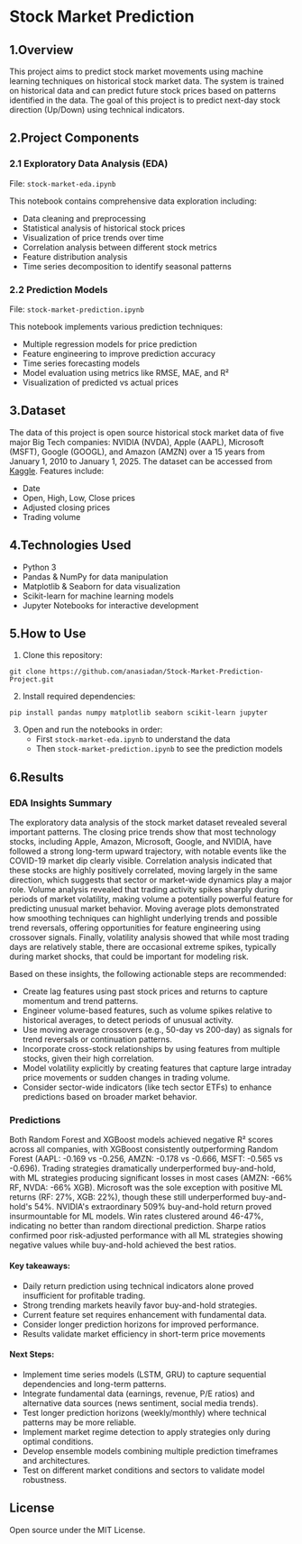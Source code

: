 # Stock Market Prediction
## 1.Overview
This project aims to predict stock market movements using machine learning techniques on historical stock market data. The system is trained on historical data and can predict future stock prices based on patterns identified in the data. The goal of this project is to predict next-day stock direction (Up/Down) using technical indicators.

## 2.Project Components

### 2.1 Exploratory Data Analysis (EDA)
File: `stock-market-eda.ipynb`

This notebook contains comprehensive data exploration including:
- Data cleaning and preprocessing
- Statistical analysis of historical stock prices
- Visualization of price trends over time
- Correlation analysis between different stock metrics
- Feature distribution analysis
- Time series decomposition to identify seasonal patterns

### 2.2 Prediction Models
File: `stock-market-prediction.ipynb`

This notebook implements various prediction techniques:
- Multiple regression models for price prediction
- Feature engineering to improve prediction accuracy
- Time series forecasting models
- Model evaluation using metrics like RMSE, MAE, and R²
- Visualization of predicted vs actual prices

## 3.Dataset

The data of this project is open source historical stock market data of five major Big Tech companies: NVIDIA (NVDA), Apple (AAPL), Microsoft (MSFT), Google (GOOGL), and Amazon (AMZN) over a 15 years from January 1, 2010 to January 1, 2025. The dataset can be accessed from [Kaggle](https://www.kaggle.com/datasets/marianadeem755/stock-market-data). Features include:
- Date
- Open, High, Low, Close prices
- Adjusted closing prices
- Trading volume

## 4.Technologies Used
- Python 3
- Pandas & NumPy for data manipulation
- Matplotlib & Seaborn for data visualization
- Scikit-learn for machine learning models
- Jupyter Notebooks for interactive development

## 5.How to Use

1. Clone this repository:
```
git clone https://github.com/anasiadan/Stock-Market-Prediction-Project.git
```

2. Install required dependencies:
```
pip install pandas numpy matplotlib seaborn scikit-learn jupyter
```

3. Open and run the notebooks in order:
   - First `stock-market-eda.ipynb` to understand the data
   - Then `stock-market-prediction.ipynb` to see the prediction models

## 6.Results

### EDA Insights Summary
The exploratory data analysis of the stock market dataset revealed several important patterns. The closing price trends show that most technology stocks, including Apple, Amazon, Microsoft, Google, and NVIDIA, have followed a strong long-term upward trajectory, with notable events like the COVID-19 market dip clearly visible. Correlation analysis indicated that these stocks are highly positively correlated, moving largely in the same direction, which suggests that sector or market-wide dynamics play a major role. Volume analysis revealed that trading activity spikes sharply during periods of market volatility, making volume a potentially powerful feature for predicting unusual market behavior. Moving average plots demonstrated how smoothing techniques can highlight underlying trends and possible trend reversals, offering opportunities for feature engineering using crossover signals. Finally, volatility analysis showed that while most trading days are relatively stable, there are occasional extreme spikes, typically during market shocks, that could be important for modeling risk.

Based on these insights, the following actionable steps are recommended:
- Create lag features using past stock prices and returns to capture momentum and trend patterns.
- Engineer volume-based features, such as volume spikes relative to historical averages, to detect periods of unusual activity.
- Use moving average crossovers (e.g., 50-day vs 200-day) as signals for trend reversals or continuation patterns.
- Incorporate cross-stock relationships by using features from multiple stocks, given their high correlation.
- Model volatility explicitly by creating features that capture large intraday price movements or sudden changes in trading volume.
- Consider sector-wide indicators (like tech sector ETFs) to enhance predictions based on broader market behavior.

### Predictions

Both Random Forest and XGBoost models achieved negative R² scores across all companies, with XGBoost consistently outperforming Random Forest (AAPL: -0.169 vs -0.256, AMZN: -0.178 vs -0.666, MSFT: -0.565 vs -0.696). Trading strategies dramatically underperformed buy-and-hold, with ML strategies producing significant losses in most cases (AMZN: -66% RF, NVDA: -66% XGB). Microsoft was the sole exception with positive ML returns (RF: 27%, XGB: 22%), though these still underperformed buy-and-hold's 54%. NVIDIA's extraordinary 509% buy-and-hold return proved insurmountable for ML models.
Win rates clustered around 46-47%, indicating no better than random directional prediction. Sharpe ratios confirmed poor risk-adjusted performance with all ML strategies showing negative values while buy-and-hold achieved the best ratios.

#### Key takeaways:
- Daily return prediction using technical indicators alone proved insufficient for profitable trading.
- Strong trending markets heavily favor buy-and-hold strategies.
- Current feature set requires enhancement with fundamental data.
- Consider longer prediction horizons for improved performance.
- Results validate market efficiency in short-term price movements


#### Next Steps:
- Implement time series models (LSTM, GRU) to capture sequential dependencies and long-term patterns.
- Integrate fundamental data (earnings, revenue, P/E ratios) and alternative data sources (news sentiment, social media trends).
- Test longer prediction horizons (weekly/monthly) where technical patterns may be more reliable.
- Implement market regime detection to apply strategies only during optimal conditions.
- Develop ensemble models combining multiple prediction timeframes and architectures.
- Test on different market conditions and sectors to validate model robustness.

## License
Open source under the MIT License.